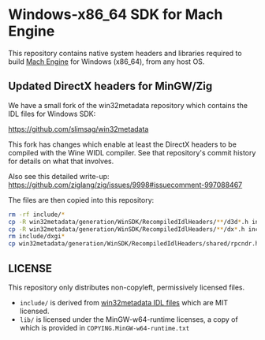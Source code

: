 # Windows-x86_64 SDK for Mach Engine

This repository contains native system headers and libraries required to build [Mach Engine](https://github.com/hexops/mach) for Windows (x86_64), from any host OS.

## Updated DirectX headers for MinGW/Zig

We have a small fork of the win32metadata repository which contains the IDL files for Windows SDK:

https://github.com/slimsag/win32metadata

This fork has changes which enable at least the DirectX headers to be compiled with the Wine WIDL compiler. See that repository's commit history for details on what that involves.

Also see this detailed write-up: https://github.com/ziglang/zig/issues/9998#issuecomment-997088467

The files are then copied into this repository:

```sh
rm -rf include/*
cp -R win32metadata/generation/WinSDK/RecompiledIdlHeaders/**/d3d*.h include/
cp -R win32metadata/generation/WinSDK/RecompiledIdlHeaders/**/dx*.h include/
rm include/dxgi*
cp win32metadata/generation/WinSDK/RecompiledIdlHeaders/shared/rpcndr.h include/
```

## LICENSE

This repository only distributes non-copyleft, permissively licensed files.

* `include/` is derived from [win32metadata IDL files](https://github.com/microsoft/win32metadata/tree/master/generation/WinSDK/RecompiledIdlHeaders) which are MIT licensed.
* `lib/` is licensed under the MinGW-w64-runtime licenses, a copy of which is provided in `COPYING.MinGW-w64-runtime.txt`
